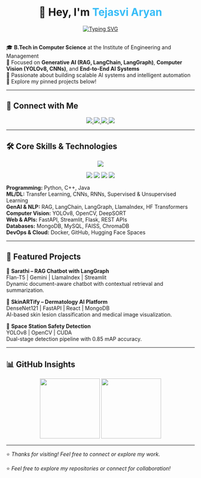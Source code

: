 <h1 align="center">👋 Hey, I'm <span style="color:#36BCF7;">Tejasvi Aryan</span></h1>

<div align="center">
  <a href="https://git.io/typing-svg">
    <img src="https://readme-typing-svg.demolab.com?font=Fira+Code&weight=600&size=25&pause=1000&color=36BCF7&center=true&vCenter=true&width=500&lines=AI+%26+Machine+Learning+Engineer;Deep+Learning+Specialist;Generative+AI+Developer" alt="Typing SVG" />
  </a>
</div>

<br/>

🎓 **B.Tech in Computer Science** at the Institute of Engineering and Management  
🧠 Focused on **Generative AI (RAG, LangChain, LangGraph)**, **Computer Vision (YOLOv8, CNNs)**, and **End-to-End AI Systems**  
🚀 Passionate about building scalable AI systems and intelligent automation  
📌 Explore my pinned projects below!

---

## 🔗 Connect with Me

<p align="center">
  <a href="https://www.linkedin.com/in/tejasvi-aryan-27206428b" target="_blank">
    <img src="https://img.shields.io/badge/LinkedIn-0077B5?style=for-the-badge&logo=linkedin&logoColor=white" />
  </a>
  <a href="https://github.com/aryan225a" target="_blank">
    <img src="https://img.shields.io/badge/GitHub-181717?style=for-the-badge&logo=github&logoColor=white" />
  </a>
  <a href="https://huggingface.co/aryan195a" target="_blank">
    <img src="https://img.shields.io/badge/Hugging%20Face-FFD21E?style=for-the-badge&logo=huggingface&logoColor=black" />
  </a>
  <a href="https://www.kaggle.com/tejasviaryan19" target="_blank">
    <img src="https://img.shields.io/badge/Kaggle-20BEFF?style=for-the-badge&logo=kaggle&logoColor=white" />
  </a>
</p>

---

## 🛠️ Core Skills & Technologies

<p align="center">
  <img src="https://skillicons.dev/icons?i=py,cpp,java,tensorflow,pytorch,react,fastapi,docker,git,github" />
</p>

<p align="center">
  <img src="https://img.shields.io/badge/LangChain-000000?style=for-the-badge&logo=linkerd&logoColor=white" />
  <img src="https://img.shields.io/badge/LangGraph-3b82f6?style=for-the-badge&logo=graphql&logoColor=white" />
  <img src="https://img.shields.io/badge/HuggingFace-FFD21E?style=for-the-badge&logo=huggingface&logoColor=black" />
  <img src="https://img.shields.io/badge/LlamaIndex-4B0082?style=for-the-badge&logo=apachecassandra&logoColor=white" />
</p>

**Programming:** Python, C++, Java  
**ML/DL:** Transfer Learning, CNNs, RNNs, Supervised & Unsupervised Learning  
**GenAI & NLP:** RAG, LangChain, LangGraph, LlamaIndex, HF Transformers  
**Computer Vision:** YOLOv8, OpenCV, DeepSORT  
**Web & APIs:** FastAPI, Streamlit, Flask, REST APIs  
**Databases:** MongoDB, MySQL, FAISS, ChromaDB  
**DevOps & Cloud:** Docker, GitHub, Hugging Face Spaces

---

## 🚀 Featured Projects

🔹 **Sarathi – RAG Chatbot with LangGraph**  
Flan-T5 | Gemini | LlamaIndex | Streamlit  
Dynamic document-aware chatbot with contextual retrieval and summarization.

🔹 **SkinARTify – Dermatology AI Platform**  
DenseNet121 | FastAPI | React | MongoDB  
AI-based skin lesion classification and medical image visualization.

🔹 **Space Station Safety Detection**  
YOLOv8 | OpenCV | CUDA  
Dual-stage detection pipeline with 0.85 mAP accuracy.

---

## 📊 GitHub Insights

<div align="center">
  <img src="https://github-readme-stats.vercel.app/api?username=aryan225a&show_icons=true&theme=tokyonight" height="160px" />
  <img src="https://github-readme-streak-stats.herokuapp.com/?user=aryan225a&theme=tokyonight" height="160px" />
</div>

---
⭐ _Thanks for visiting! Feel free to connect or explore my work._


⭐ _Feel free to explore my repositories or connect for collaboration!_
